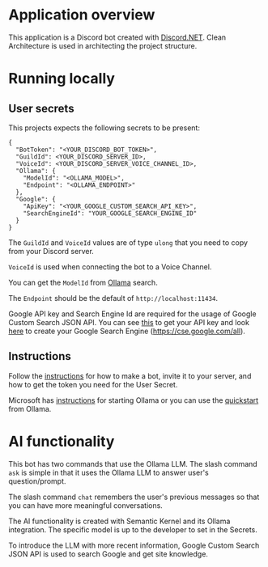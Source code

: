 # Application overview

This application is a Discord bot created with [Discord.NET](https://docs.discordnet.dev/).
Clean Architecture is used in architecting the project structure.

# Running locally

## User secrets

This projects expects the following secrets to be present:

```
{
  "BotToken": "<YOUR_DISCORD_BOT_TOKEN>",
  "GuildId": <YOUR_DISCORD_SERVER_ID>,
  "VoiceId": <YOUR_DISCORD_SERVER_VOICE_CHANNEL_ID>,
  "Ollama": {
    "ModelId": "<OLLAMA_MODEL>",
    "Endpoint": "<OLLAMA_ENDPOINT>"
  },
  "Google": {
    "ApiKey": "<YOUR_GOOGLE_CUSTOM_SEARCH_API_KEY>",
    "SearchEngineId": "YOUR_GOOGLE_SEARCH_ENGINE_ID"
  }
}
```
The `GuildId` and `VoiceId` values are of type `ulong` that you need to copy from your Discord server.

`VoiceId` is used when connecting the bot to a Voice Channel.

You can get the `ModelId` from [Ollama](https://ollama.com/search) search.

The `Endpoint` should be the default of `http://localhost:11434`.

Google API key and Search Engine Id are required for the usage of Google Custom Search JSON API.
You can see [this](https://developers.google.com/custom-search/v1/overview) to get your API key
and look [here](https://developers.google.com/custom-search/v1/using_rest) to create your Google
Search Engine (https://cse.google.com/all).

## Instructions
Follow the [instructions](https://docs.discordnet.dev/guides/getting_started/first-bot.html) for how to make a bot,
invite it to your server, and how to get the token you need for the User Secret.

Microsoft has [instructions](https://learn.microsoft.com/en-us/semantic-kernel/concepts/ai-services/chat-completion/?tabs=csharp-Ollama%2Cpython-AzureOpenAI%2Cjava-AzureOpenAI&pivots=programming-language-csharp) for starting Ollama
or you can use the [quickstart](https://docs.ollama.com/quickstart) from Ollama.

# AI functionality

This bot has two commands that use the Ollama LLM. The slash command `ask` is simple in that it uses the Ollama LLM
to answer user's question/prompt.

The slash command `chat` remembers the user's previous messages so that you can have more meaningful conversations.

The AI functionality is created with Semantic Kernel and its Ollama integration. The specific model is up to the
developer to set in the Secrets.

To introduce the LLM with more recent information, Google Custom Search JSON API is used to search Google and get
site knowledge.